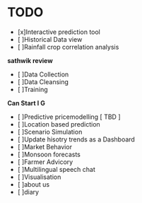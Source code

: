 # TODO

- [x]Interactive prediction tool  
- [ ]Historical Data view  
- [ ]Rainfall crop correlation analysis  
  
**sathwik review**  
- [ ]Data Collection  
- [ ]Data Cleansing  
- [ ]Training  
  
**Can Start I G**  
- [ ]Predictive pricemodelling [ TBD ]  
- [ ]Location based prediction  
- [ ]Scenario Simulation  
- [ ]Update hisotry trends as a Dashboard  
- [ ]Market Behavior  
- [ ]Monsoon forecasts  
- [ ]Farmer Advicory  
- [ ]Multilingual speech chat   
- [ ]Visualisation  
- [ ]about us  
- [ ]diary  
